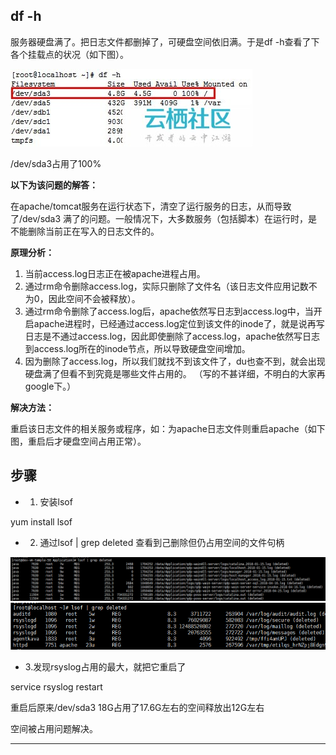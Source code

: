 
##  df -h

服务器硬盘满了。把日志文件都删掉了，可硬盘空间依旧满。于是df -h查看了下各个挂载点的状况（如下图）。

![](md-2.jpg)

/dev/sda3占用了100%


**以下为该问题的解答：**

在apache/tomcat服务在运行状态下，清空了运行服务的日志，从而导致了/dev/sda3 满了的问题。一般情况下，大多数服务（包括脚本）在运行时，是不能删除当前正在写入的日志文件的。

**原理分析：**

1. 当前access.log日志正在被apache进程占用。
2. 通过rm命令删除access.log，实际只删除了文件名（该日志文件应用记数不为0，因此空间不会被释放）。
3. 通过rm命令删除了access.log后，apache依然写日志到access.log中，当开启apache进程时，已经通过access.log定位到该文件的inode了，就是说再写日志是不通过access.log，因此即使删除了access.log，apache依然写日志到access.log所在的inode节点，所以导致硬盘空间增加。
4. 因为删除了access.log，所以我们就找不到该文件了，du也查不到，就会出现硬盘满了但看不到究竟是哪些文件占用的。
（写的不甚详细，不明白的大家再google下。）

**解决方法：**

重启该日志文件的相关服务或程序，如：为apache日志文件则重启apache（如下图，重启后才硬盘空间占用正常）。


## 步骤

- 1. 安装lsof

yum install lsof

- 2. 通过lsof | grep deleted 查看到己删除但仍占用空间的文件句柄

![](md-3.png)
![](md-4.png)

- 3.发现rsyslog占用的最大，就把它重启了

service rsyslog restart

重启后原来/dev/sda3 18G占用了17.6G左右的空间释放出12G左右

空间被占用问题解决。


---

